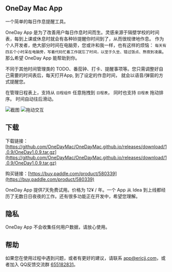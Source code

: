 ## OneDay Mac App

一个简单的每日作息提醒工具。

OneDay App 是为了改善用户每日作息时间而生。灵感来源于隔壁学校的时间表，每到上课或休息时就会有各种铃提醒你时间到了，从而很规律地作息。
作为个人开发者，绝大部分时间在电脑旁，您或许和我一样，也有这样的烦恼： `每天有四五个小时呆在电脑旁，写着代码忙着工作就忘了时间，以至于久坐、错过饭点、熬夜到凌晨`。 那么希望 OneDay App 能帮助到你。

不同于其他时间管理类的 TODO、番茄钟、打卡、提醒事项等。您只需调整好自己需要的时间表后，每天打开App, 到了设定的作息时间， 就会以语音/弹窗的方式提醒您。

在管理日程表上，支持从 `日程组件` 任意拖拽到 `日程表`， 同时也支持 `日程表` 拖动排序。 时间自动往后滑动。


![截图](https://tva1.sinaimg.cn/large/006tNbRwly1gbjmoc1l71j31kw0u04fl.jpg)
![拖动交互](https://tva1.sinaimg.cn/large/006tNbRwgy1gbjngb2h4yg30ku0faadx.gif)

## 下载

下载链接：[https://github.com/OneDayMac/OneDayMac.github.io/releases/download/1.0.9/OneDay1.0.9.tar.gz](https://github.com/OneDayMac/OneDayMac.github.io/releases/download/1.0.9/OneDay1.0.9.tar.gz) 

购买链接：[https://buy.paddle.com/product/580339](https://buy.paddle.com/product/580339)

OneDay App 提供7天免费试用。价格为 12¥ / 年。一个 App 从 Idea 到上线都经历了无数日日夜夜的工作。还有很多功能正在开发中，希望您理解。

## 隐私

OneDay App 不会收集任何用户数据，请放心使用。

## 帮助

如果您在使用过程中遇到问题，或者有更好的建议，请联系 [app@ericjj.com](app@ericjj.com)，或者加入 QQ反馈交流群 [655182831](//shang.qq.com/wpa/qunwpa?idkey=45943505c615d453eb74d68e1816f47ca557111e428fb89cf7ff307fbf6082fe)。

